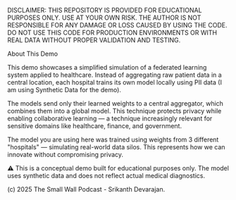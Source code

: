 
DISCLAIMER: THIS REPOSITORY IS PROVIDED FOR EDUCATIONAL PURPOSES ONLY. USE AT YOUR OWN RISK. THE AUTHOR IS 
NOT RESPONSIBLE FOR ANY DAMAGE OR LOSS CAUSED BY USING THE CODE. DO NOT USE THIS CODE FOR PRODUCTION ENVIRONMENTS 
OR WITH REAL DATA WITHOUT PROPER VALIDATION AND TESTING.

About This Demo

This demo showcases a simplified simulation of a federated learning system applied to healthcare. Instead of aggregating raw patient data in a central location, each hospital 
trains its own model locally using PII data (I am using Synthetic Data for the demo).

The models send only their learned weights to a central aggregator, which combines them into a global model. This technique protects privacy while enabling collaborative learning — 
a technique increasingly relevant for sensitive domains like healthcare, finance, and government.

The model you are using here was trained using weights from 3 different "hospitals" — simulating real-world data silos. This represents how we can innovate without compromising privacy.

⚠️ This is a conceptual demo built for educational purposes only. The model uses synthetic data and does not reflect actual medical diagnostics.


(c) 2025 The Small Wall Podcast - Srikanth Devarajan. 
